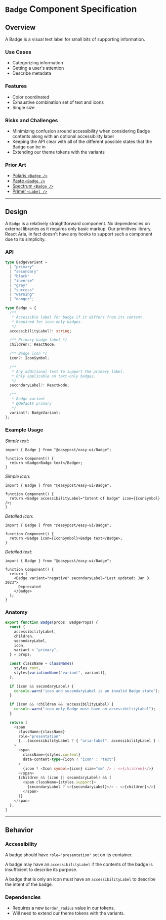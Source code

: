 # `Badge` Component Specification

## Overview

A Badge is a visual text label for small bits of supporting information.

### Use Cases

- Categorizing information
- Getting a user's attention
- Describe metadata

### Features

- Color coordinated
- Exhaustive combination set of text and icons
- Single size

### Risks and Challenges

- Minimizing confusion around accessibility when considering Badge contents along with an optional accessibility label
- Keeping the API clear with all of the different possible states that the Badge can be in
- Extending our theme tokens with the variants

### Prior Art

- [Polaris `<Badge />`](https://polaris.shopify.com/components/feedback-indicators/badge)
- [Paste `<Badge />`](https://paste.twilio.design/components/badge)
- [Spectrum `<Badge />`](https://react-spectrum.adobe.com/react-spectrum/Badge.html)
- [Primer `<Label />`](https://primer.style/react/Label)

---

## Design

A `Badge` is a relatively straightforward component. No dependencies on external libraries as it requires only basic markup. Our primitives library, React Aria, in fact doesn't have any hooks to support such a component due to its simplicity.

### API

```ts
type BadgeVariant =
  | "primary"
  | "secondary"
  | "black"
  | "inverse"
  | "gray"
  | "success"
  | "warning"
  | "danger";

type Badge = {
  /**
   * Accessible label for badge if it differs from its content.
   * Required for icon-only badges.
   */
  accessibilityLabel?: string;

  /** Primary badge label */
  children?: ReactNode;

  /** Badge icon */
  icon?: IconSymbol;

  /**
   * Any additional text to support the primary label.
   * Only applicable on text-only badges.
   */
  secondaryLabel?: ReactNode;

  /**
   * Badge variant
   * @default primary
   */
  variant?: BadgeVariant;
};
```

### Example Usage

_Simple text:_

```tsx
import { Badge } from "@easypost/easy-ui/Badge";

function Component() {
  return <Badge>Badge text</Badge>;
}
```

_Simple icon:_

```tsx
import { Badge } from "@easypost/easy-ui/Badge";

function Component() {
  return <Badge accessibilityLabel="Intent of badge" icon={IconSymbol} />;
}
```

_Detailed icon:_

```tsx
import { Badge } from "@easypost/easy-ui/Badge";

function Component() {
  return <Badge icon={IconSymbol}>Badge text</Badge>;
}
```

_Detailed text:_

```tsx
import { Badge } from "@easypost/easy-ui/Badge";

function Component() {
  return (
    <Badge variant="negative" secondaryLabel="Last updated: Jan 3. 2023">
      Deprecated
    </Badge>
  );
}
```

### Anatomy

```ts
export function Badge(props: BadgeProps) {
  const {
    accessibilityLabel,
    children,
    secondaryLabel,
    icon,
    variant = "primary",
  } = props;

  const className = classNames(
    styles.root,
    styles[variationName("variant", variant)],
  );

  if (icon && secondaryLabel) {
    console.warn("icon and secondaryLabel is an invalid Badge state");
  }

  if (icon && !children && !accessibilityLabel) {
    console.warn("icon-only Badge must have an accessibilityLabel");
  }

  return (
    <span
      className={className}
      role="presentation"
      {...(accessibilityLabel ? { "aria-label": accessibilityLabel } : {})}
    >
      <span
        className={styles.content}
        data-content-type={icon ? "icon" : "text"}
      >
        {icon ? <Icon symbol={icon} size="sm" /> : <>{children}</>}
      </span>
      {children && (icon || secondaryLabel) && (
        <span className={styles.support}>
          {secondaryLabel ? <>{secondaryLabel}</> : <>{children}</>}
        </span>
      )}
    </span>
  );
}
```

---

## Behavior

### Accessibility

A badge should have `role="presentation"` set on its container.

A badge may have an `accessibilityLabel` if the contents of the badge is insufficient to describe its purpose.

A badge that is only an icon must have an `accessibilityLabel` to describe the intent of the badge.

### Dependencies

- Requires a new `border_radius` value in our tokens.
- Will need to extend our theme tokens with the variants.
